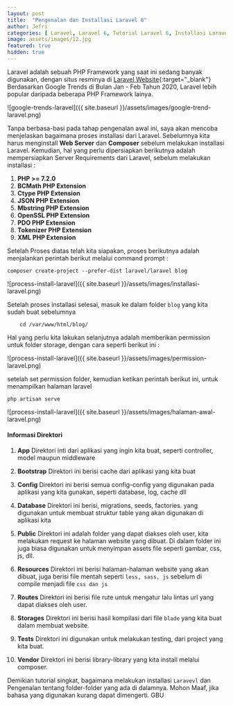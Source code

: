 ```yaml
---
layout: post
title:  "Pengenalan dan Installasi Laravel 6"
author: Jefri
categories: [ Laravel, Laravel 6, Tutorial Laravel 6, Installasi Laravel 6 ]
image: assets/images/12.jpg
featured: true
hidden: true
---
```


Laravel adalah sebuah PHP Framework yang saat ini sedang banyak digunakan, dengan situs resminya di [Laravel Website](https://laravel.com/){:target="_blank"}
Berdasarkan Google Trends di Bulan Jan - Feb Tahun 2020, Laravel lebih popular daripada beberapa PHP Framework lainya. 

![google-trends-laravel]({{ site.baseurl }}/assets/images/google-trend-laravel.png)

Tanpa berbasa-basi pada tahap pengenalan awal ini, saya akan mencoba menjelaskan bagaimana proses installasi dari Laravel. Sebelumnya kita harus menginstall **Web Server** dan **Composer** sebelum melakukan installasi Laravel.
Kemudian, hal yang perlu dipersiapkan berikutnya adalah mempersiapkan Server Requirements dari Laravel, sebelum melakukan installasi :

1. **PHP >= 7.2.0**
2. **BCMath PHP Extension**
3. **Ctype PHP Extension**
4. **JSON PHP Extension**
5. **Mbstring PHP Extension**
6. **OpenSSL PHP Extension**
7. **PDO PHP Extension**
8. **Tokenizer PHP Extension**
9. **XML PHP Extension** 

Setelah Proses diatas telah kita siapakan, proses berikutnya adalah menjalankan perintah berikut melalui command prompt : 

```
composer create-project --prefer-dist laravel/laravel blog
```

![process-install-laravel]({{ site.baseurl }}/assets/images/installasi-laravel.png)

Setelah proses installasi selesai, masuk ke dalam folder `blog` yang kita sudah buat sebelumnya 
```
	cd /var/www/html/blog/
```

Hal yang perlu kita lakukan selanjutnya adalah memberikan permission untuk folder storage, dengan cara seperti berikut ini : 

![process-install-laravel]({{ site.baseurl }}/assets/images/permission-laravel.png)

setelah set permission folder, kemudian ketikan perintah berikut ini, untuk menampilkan halaman laravel 
```
php artisan serve
```

![process-install-laravel]({{ site.baseurl }}/assets/images/halaman-awal-laravel.png)

#### Informasi Direktori

1. **App**
	Direktori inti dari aplikasi yang ingin kita buat, seperti controller, model maupun middleware

2. **Bootstrap**
	Direktori ini berisi cache dari aplikasi yang kita buat

3. **Config**
	Direktori ini berisi semua config-config yang digunakan pada aplikasi yang kita gunakan, seperti database, 
	log, cache dll

4. **Database**
	Direktori ini berisi, migrations, seeds, factories. yang digunakan untuk membuat struktur table yang akan digunakan di aplikasi kita

5. **Public**
	Direktori ini adalah folder yang dapat diakses oleh user, kita melakukan request ke halaman website yang dibuat. Di dalam folder ini juga biasa digunakan untuk menyimpan assets file seperti gambar, css, js, dll.

6. **Resources**
	Direktori ini berisi halaman-halaman website yang akan dibuat, juga berisi file mentah seperti `less, sass, js` sebelum di compile menjadi file `css dan js`

7. **Routes**
	Direktori ini berisi file rute untuk mengatur lalu lintas url yang dapat diakses oleh user.

8. **Storages**
	Direktori ini berisi hasil kompilasi dari file `blade` yang kita buat dalam membuat website.

9. **Tests**
	Direktori ini digunakan untuk melakukan testing, dari project yang kita buat.

10. **Vendor**
	Direktori ini berisi library-library yang kita install melalui composer.


Demikian tutorial singkat, bagaimana melakukan installasi `Laravevl` dan Pengenalan tentang folder-folder yang ada di dalamnya. Mohon Maaf, jika bahasa yang digunakan kurang dapat dimengerti. GBU




